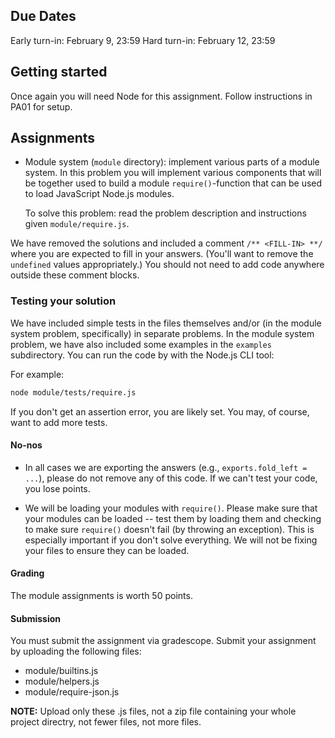 ## Due Dates

Early turn-in: February 9, 23:59
Hard turn-in: February 12, 23:59

## Getting started

Once again you will need Node for this assignment.
Follow instructions in PA01 for setup.

## Assignments

- Module system (`module` directory): implement various parts of a module
  system. In this problem you will implement various components that will be
  together used to build a module `require()`-function that can be used to load
  JavaScript Node.js modules.

  To solve this problem: read the problem description and instructions given
  `module/require.js`.

We have removed the solutions and included a comment `/**
<FILL-IN> **/` where you are expected to fill in your answers. (You'll want to
remove the `undefined` values appropriately.) You should not need to add code
anywhere outside these comment blocks.

### Testing your solution

We have included simple tests in the files themselves and/or (in the module
system problem, specifically) in separate problems. In the module system
problem, we have also included some examples in the `examples` subdirectory.
You can run the code by with the Node.js CLI tool:

For example:

```bash
node module/tests/require.js
```

If you don't get an assertion error, you are likely set. You may, of course,
want to add more tests.

#### No-nos

- In all cases we are exporting the answers (e.g., `exports.fold_left = ...`),
  please do not remove any of this code. If we can't test your code, you lose
  points.

- We will be loading your modules with `require()`. Please make sure that your
  modules can be loaded -- test them by loading them and checking to make sure
  `require()` doesn't fail (by throwing an exception). This is especially
  important if you don't solve everything. We will not be fixing your files to
  ensure they can be loaded.

#### Grading

The module assignments is worth 50 points.

#### Submission

You must submit the assignment via gradescope. 
Submit your assignment by uploading the following files:

- module/builtins.js
- module/helpers.js
- module/require-json.js


**NOTE:** Upload only these .js files, not a zip file containing your whole
project directry, not fewer files, not more files.
